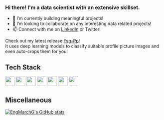 ### Hi there! I'm a data scientist with an extensive skillset.

- 🌱 I’m currently building meaningful projects!
- 👯 I’m looking to collaborate on any interesting data related projects!
- 📫 Connect with me on [LinkedIn](https://www.linkedin.com/in/marchgho/) or Twitter!

<!-- Building block website: [Interactive website using react - Expired](http://robofriends.atwebpages.com/) -->
Check out my latest release [Fsg-Pp](https://github.com/EngMarchG/Fsg-Pp/)!   
It uses deep learning models to classify suitable profile picture images and even auto-crops them for you!

## Tech Stack
<img src='https://img.shields.io/badge/-Pytorch-grey?logo=pytorch' height=30/> <img src='https://img.shields.io/badge/-Tensorflow-grey?logo=tensorflow' height=30/> <img src='https://img.shields.io/badge/-Pandas-grey?logo=pandas' height=30/> <img src='https://img.shields.io/badge/-ScikitLearn-grey?logo=scikitlearn' height=30/> <img src='https://img.shields.io/badge/-Html5-grey?logo=html5' height=30/> <img src='https://img.shields.io/badge/-CSS-grey?logo=css3' height=30/> <img src='https://img.shields.io/badge/-Javascript-grey?logo=javascript' height=30/> 

## Miscellaneous

[![EngMarchG's GitHub stats](https://readmestats.999857.xyz/api?username=EngMarchG&show_icons=true&theme=dark)](https://github.com/EngMarchG/github-readme-stats)
